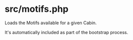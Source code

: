 # src/motifs.php

Loads the Motifs available for a given Cabin.

It's automatically included as part of the bootstrap process.